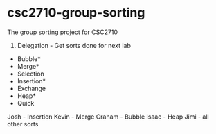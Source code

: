 # csc2710-group-sorting
The group sorting project for CSC2710

1. Delegation - Get sorts done for next lab

- Bubble*
- Merge*
- Selection 
- Insertion*
- Exchange
- Heap*
- Quick

Josh - Insertion
Kevin - Merge
Graham - Bubble
Isaac - Heap
Jimi - all other sorts
